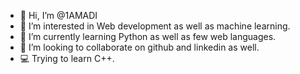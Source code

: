 - 👋 Hi, I’m @1AMADI
- 👀 I’m interested in Web development as well as machine learning.
- 🐍 I’m currently learning Python as well as few web languages.
- 💞️ I’m looking to collaborate on github and linkedin as well.
- 💻 Trying to learn C++.

<!---
1AMADI/1AMADI is a ✨ special ✨ repository because its `README.md` (this file) appears on your GitHub profile.
You can click the Preview link to take a look at your changes.
--->
